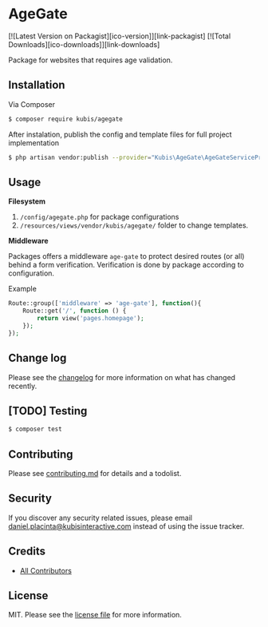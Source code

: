 # AgeGate

[![Latest Version on Packagist][ico-version]][link-packagist]
[![Total Downloads][ico-downloads]][link-downloads]

Package for websites that requires age validation.

## Installation

Via Composer

``` bash
$ composer require kubis/agegate
```

After instalation, publish the config and template files for full project implementation

```bash
$ php artisan vendor:publish --provider="Kubis\AgeGate\AgeGateServiceProvider"
```

## Usage

**Filesystem**

1. `/config/agegate.php` for package configurations
2. `/resources/views/vendor/kubis/agegate/` folder to change templates.

**Middleware**

Packages offers a middleware `age-gate` to protect desired routes (or all) behind a form verification. Verification is done by package according to configuration.

Example
```php
Route::group(['middleware' => 'age-gate'], function(){
    Route::get('/', function () {
        return view('pages.homepage');
    });
});
```

## Change log

Please see the [changelog](changelog.md) for more information on what has changed recently.

## [TODO] Testing 

``` bash
$ composer test
```

## Contributing

Please see [contributing.md](contributing.md) for details and a todolist.

## Security

If you discover any security related issues, please email daniel.placinta@kubisinteractive.com instead of using the issue tracker.

## Credits

- [All Contributors](contributing.md)

## License

MIT. Please see the [license file](license.md) for more information.
